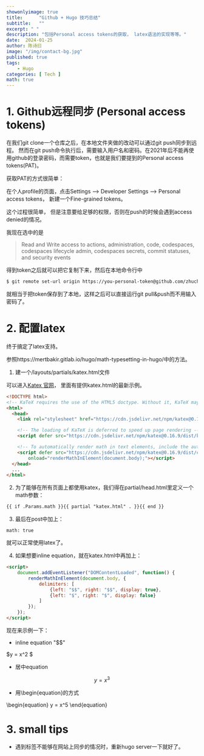 ```yaml
---
showonlyimage: true
title:      "Github + Hugo 技巧总结"
subtitle:   ""
excerpt: " "
description: "包括Personal access tokens的获取， latex语法的实现等等。"
date:  2024-01-25
author: 陈诗曰
image: "/img/contact-bg.jpg"
published: true 
tags:
    - Hugo
categories: [ Tech ]
math: true
---
```



# 1. Github远程同步 (Personal access tokens)

在我们git clone一个仓库之后，在本地文件夹做的改动可以通过git push同步到远程。
然而在git push命令执行后，需要输入用户名和密码。在2021年后不能再使用github的登录密码，而需要token，也就是我们要提到的Personal access tokens(PAT)。

获取PAT的方式很简单： 

在个人profile的页面，点击Settings --> Developer Settings --> Personal access tokens， 新建一个Fine-grained tokens。

这个过程很简单， 但是注意要给足够的权限，否则在push的时候会遇到access denied的情况。

我现在选中的是
>Read and Write access to actions, administration, code, codespaces, codespaces lifecycle admin, codespaces secrets, commit statuses, and security events

得到token之后就可以把它复制下来，然后在本地命令行中
```bash
$ git remote set-url origin https://you-personal-token@github.com/zhuchangyan/zhuchangyan.github.io.git
```
就相当于把token保存到了本地，这样之后可以直接运行git pull&push而不用输入密码了。

# 2. 配置latex

终于搞定了latex支持。   

参照https://mertbakir.gitlab.io/hugo/math-typesetting-in-hugo/中的方法。

1. 建一个/layouts/partials/katex.html文件

可以进入[Katex 官网](https://katex.org/docs/browser.html)， 里面有提供katex.html的最新示例。

```html
<!DOCTYPE html>
<!-- KaTeX requires the use of the HTML5 doctype. Without it, KaTeX may not render properly -->
<html>
  <head>
    <link rel="stylesheet" href="https://cdn.jsdelivr.net/npm/katex@0.16.9/dist/katex.min.css" integrity="sha384-n8MVd4RsNIU0tAv4ct0nTaAbDJwPJzDEaqSD1odI+WdtXRGWt2kTvGFasHpSy3SV" crossorigin="anonymous">

    <!-- The loading of KaTeX is deferred to speed up page rendering -->
    <script defer src="https://cdn.jsdelivr.net/npm/katex@0.16.9/dist/katex.min.js" integrity="sha384-XjKyOOlGwcjNTAIQHIpgOno0Hl1YQqzUOEleOLALmuqehneUG+vnGctmUb0ZY0l8" crossorigin="anonymous"></script>

    <!-- To automatically render math in text elements, include the auto-render extension: -->
    <script defer src="https://cdn.jsdelivr.net/npm/katex@0.16.9/dist/contrib/auto-render.min.js" integrity="sha384-+VBxd3r6XgURycqtZ117nYw44OOcIax56Z4dCRWbxyPt0Koah1uHoK0o4+/RRE05" crossorigin="anonymous"
        onload="renderMathInElement(document.body);"></script>
  </head>
  ...
</html>
```

2. 为了能够在所有页面上都使用katex，我们得在partial/head.html里定义一个math参数：
```html
{{ if .Params.math }}{{ partial "katex.html" . }}{{ end }}
```
3. 最后在post中加上：

```
math: true
```
就可以正常使用latex了。

4. 如果想要inline equation，就在katex.html中再加上：
```html
<script>
    document.addEventListener("DOMContentLoaded", function() {
        renderMathInElement(document.body, {
            delimiters: [
                {left: "$$", right: "$$", display: true},
                {left: "$", right: "$", display: false}
            ]
        });
    });
</script>
```
现在来示例一下：


* inline equation "$$"

$y = x^2 $

* 居中equation

$$ y = x^3 $$

* 用\\begin{equation}的方式

\begin{equation}
y = x^5
\end{equation}


# 3. small tips

* 遇到标签不能够在网站上同步的情况时，重新hugo server一下就好了。




